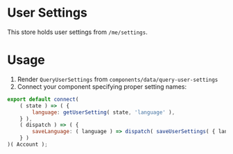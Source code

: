 # User Settings

This store holds user settings from `/me/settings`.

# Usage

1. Render `QueryUserSettings` from `components/data/query-user-settings`
2. Connect your component specifying proper setting names:

```js
export default connect(
	( state ) => ( {
		language: getUserSetting( state, 'language' ),
	} ),
	( dispatch ) => ( {
		saveLanguage: ( language ) => dispatch( saveUserSettings( { language } ) ),
	} )
)( Account );
```
